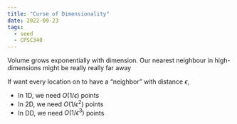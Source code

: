 ```yaml
---
title: "Curse of Dimensionality"
date: 2022-09-23
tags:
  - seed
  - CPSC340
---
```


Volume grows exponentially with dimension. Our nearest neighbour in high-dimensions might be really really far away

If want every location on to have a “neighbor” with distance $\epsilon$,

- In 1D, we need $O(1 / \epsilon)$ points
- In 2D, we need $O(1 / \epsilon^2)$ points
- In DD, we need $O(1 / \epsilon^3)$ points
